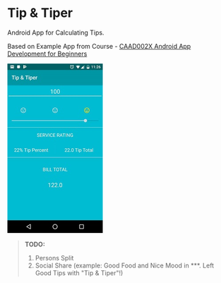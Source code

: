 # Tip & Tiper

Android App for Calculating Tips.

Based on Example App from Course - [CAAD002X Android App Development for Beginners](https://courses.edx.org/courses/course-v1:GalileoX+CAAD002X+1T2017/info)

![App Screenshot](/.md/screenshot.jpg)

> __TODO:__
> 1. Persons Split
> 2. Social Share (example: Good Food and Nice Mood in ***. Left Good Tips with "Tip & Tiper"!)